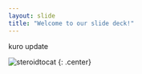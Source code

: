 ```yaml
---
layout: slide
title: "Welcome to our slide deck!"
---
```


kuro update

![steroidtocat](https://octodex.github.com/images/steroidtocat.png)
{: .center}
